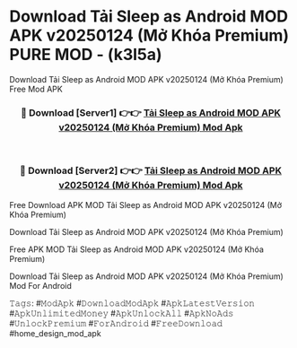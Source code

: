 # Download Tải Sleep as Android MOD APK v20250124 (Mở Khóa Premium) PURE MOD - (k3l5a)
Download Tải Sleep as Android MOD APK v20250124 (Mở Khóa Premium) Free Mod APK

<div align="center">
<h3>🔴 Download [Server1] 👉👉 <a href="https://apk-comot.site?title=Tải_Sleep_as_Android_MOD_APK_v20250124_(Mở_Khóa_Premium)">Tải Sleep as Android MOD APK v20250124 (Mở Khóa Premium) Mod Apk</a></h3><br>

<h3>🔴 Download [Server2] 👉👉 <a href="https://apk-comot.site?title=Tải_Sleep_as_Android_MOD_APK_v20250124_(Mở_Khóa_Premium)">Tải Sleep as Android MOD APK v20250124 (Mở Khóa Premium) Mod Apk</a></h3>
</div>


Free Download APK MOD Tải Sleep as Android MOD APK v20250124 (Mở Khóa Premium)

Download Tải Sleep as Android MOD APK v20250124 (Mở Khóa Premium) 

Free APK MOD Tải Sleep as Android MOD APK v20250124 (Mở Khóa Premium) 

Download Tải Sleep as Android MOD APK v20250124 (Mở Khóa Premium) Mod For Android

𝚃𝚊𝚐𝚜: #𝙼𝚘𝚍𝙰𝚙𝚔 #𝙳𝚘𝚠𝚗𝚕𝚘𝚊𝚍𝙼𝚘𝚍𝙰𝚙𝚔 #𝙰𝚙𝚔𝙻𝚊𝚝𝚎𝚜𝚝𝚅𝚎𝚛𝚜𝚒𝚘𝚗 #𝙰𝚙𝚔𝚄𝚗𝚕𝚒𝚖𝚒𝚝𝚎𝚍𝙼𝚘𝚗𝚎𝚢 #𝙰𝚙𝚔𝚄𝚗𝚕𝚘𝚌𝚔𝙰𝚕𝚕 #𝙰𝚙𝚔𝙽𝚘𝙰𝚍𝚜 #𝚄𝚗𝚕𝚘𝚌𝚔𝙿𝚛𝚎𝚖𝚒𝚞𝚖 #𝙵𝚘𝚛𝙰𝚗𝚍𝚛𝚘𝚒𝚍 #𝙵𝚛𝚎𝚎𝙳𝚘𝚠𝚗𝚕𝚘𝚊𝚍 #home_design_mod_apk